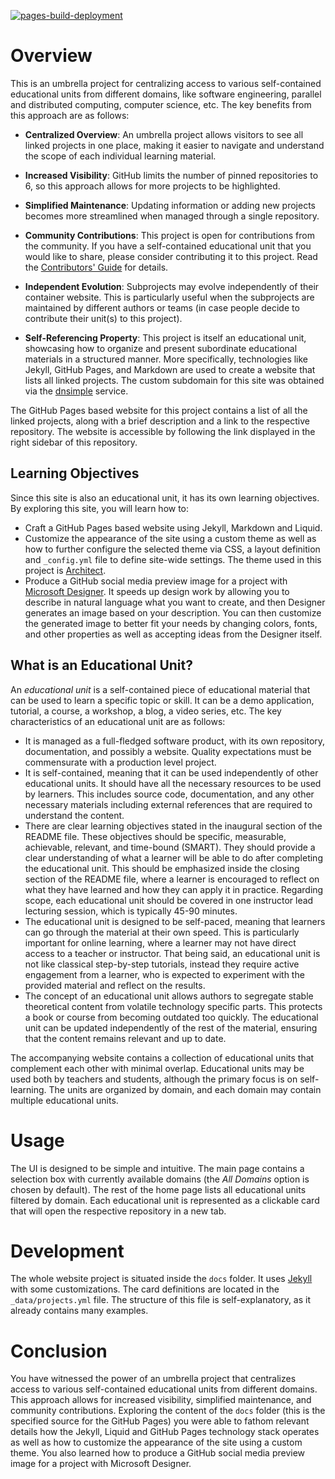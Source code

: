 [![pages-build-deployment](https://github.com/evarga/edu-units/actions/workflows/pages/pages-build-deployment/badge.svg)](https://github.com/evarga/edu-units/actions/workflows/pages/pages-build-deployment)
# Overview
This is an umbrella project for centralizing access to various self-contained educational units from different domains, like software engineering, parallel and distributed computing, computer science, etc. The key benefits from this approach are as follows:

- **Centralized Overview**: An umbrella project allows visitors to see all linked projects in one place, making it easier to navigate and understand the scope of each individual learning material.
- **Increased Visibility**: GitHub limits the number of pinned repositories to 6, so this approach allows for more projects to be highlighted.
- **Simplified Maintenance**: Updating information or adding new projects becomes more streamlined when managed through a single repository.
- **Community Contributions**: This project is open for contributions from the community. If you have a self-contained educational unit that you would like to share, please consider contributing it to this project. Read the [Contributors' Guide](https://github.com/evarga/edu-units/blob/main/CONTRIBUTING.md) for details.

- **Independent Evolution**: Subprojects may evolve independently of their container website. This is particularly useful when the subprojects are maintained by different authors or teams (in case people decide to contribute their unit(s) to this project).
- **Self-Referencing Property**: This project is itself an educational unit, showcasing how to organize and present subordinate educational materials in a structured manner. More specifically, technologies like Jekyll, GitHub Pages, and Markdown are used to create a website that lists all linked projects. The custom subdomain for this site was obtained via the [dnsimple](https://dnsimple.com/r/fefeb14211521c) service.

The GitHub Pages based website for this project contains a list of all the linked projects, along with a brief description and a link to the respective repository. The website is accessible by following the link displayed in the right sidebar of this repository.

## Learning Objectives
Since this site is also an educational unit, it has its own learning objectives. By exploring this site, you will learn how to:
- Craft a GitHub Pages based website using Jekyll, Markdown and Liquid.
- Customize the appearance of the site using a custom theme as well as how to further configure the selected theme via CSS, a layout definition and `_config.yml` file to define site-wide settings. The theme used in this project is [Architect](https://github.com/pages-themes/architect/).
- Produce a GitHub social media preview image for a project with [Microsoft Designer](https://designer.microsoft.com). It speeds up design work by allowing you to describe in natural language what you want to create, and then Designer generates an image based on your description. You can then customize the generated image to better fit your needs by changing colors, fonts, and other properties as well as accepting ideas from the Designer itself.

## What is an Educational Unit?
An _educational unit_ is a self-contained piece of educational material that can be used to learn a specific topic or skill. It can be a demo application, tutorial, a course, a workshop, a blog, a video series, etc. The key characteristics of an educational unit are as follows:
- It is managed as a full-fledged software product, with its own repository, documentation, and possibly a website. Quality expectations must be commensurate with a production level project.
- It is self-contained, meaning that it can be used independently of other educational units. It should have all the necessary resources to be used by learners. This includes source code, documentation, and any other necessary materials including external references that are required to understand the content.
- There are clear learning objectives stated in the inaugural section of the README file. These objectives should be specific, measurable, achievable, relevant, and time-bound (SMART). They should provide a clear understanding of what a learner will be able to do after completing the educational unit. This should be emphasized inside the closing section of the README file, where a learner is encouraged to reflect on what they have learned and how they can apply it in practice. Regarding scope, each educational unit should be covered in one instructor lead lecturing session, which is typically 45-90 minutes.
- The educational unit is designed to be self-paced, meaning that learners can go through the material at their own speed. This is particularly important for online learning, where a learner may not have direct access to a teacher or instructor. That being said, an educational unit is not like classical step-by-step tutorials, instead they require active engagement from a learner, who is expected to experiment with the provided material and reflect on the results.
- The concept of an educational unit allows authors to segregate stable theoretical content from volatile technology specific parts. This protects a book or course from becoming outdated too quickly. The educational unit can be updated independently of the rest of the material, ensuring that the content remains relevant and up to date.

The accompanying website contains a collection of educational units that complement each other with minimal overlap. Educational units may be used both by teachers and students, although the primary focus is on self-learning. The units are organized by domain, and each domain may contain multiple educational units.

# Usage
The UI is designed to be simple and intuitive. The main page contains a selection box with currently available domains (the _All Domains_ option is chosen by default). The rest of the home page lists all educational units filtered by domain. Each educational unit is represented as a clickable card that will open the respective repository in a new tab.

# Development
The whole website project is situated inside the `docs` folder. It uses [Jekyll](https://jekyllrb.com) with some customizations. The card definitions are located in the `_data/projects.yml` file. The structure of this file is self-explanatory, as it already contains many examples.  

# Conclusion
You have witnessed the power of an umbrella project that centralizes access to various self-contained educational units from different domains. This approach allows for increased visibility, simplified maintenance, and community contributions. Exploring the content of the `docs` folder (this is the specified source for the GitHub Pages) you were able to fathom relevant details how the Jekyll, Liquid and GitHub Pages technology stack operates as well as how to customize the appearance of the site using a custom theme. You also learned how to produce a GitHub social media preview image for a project with Microsoft Designer.
